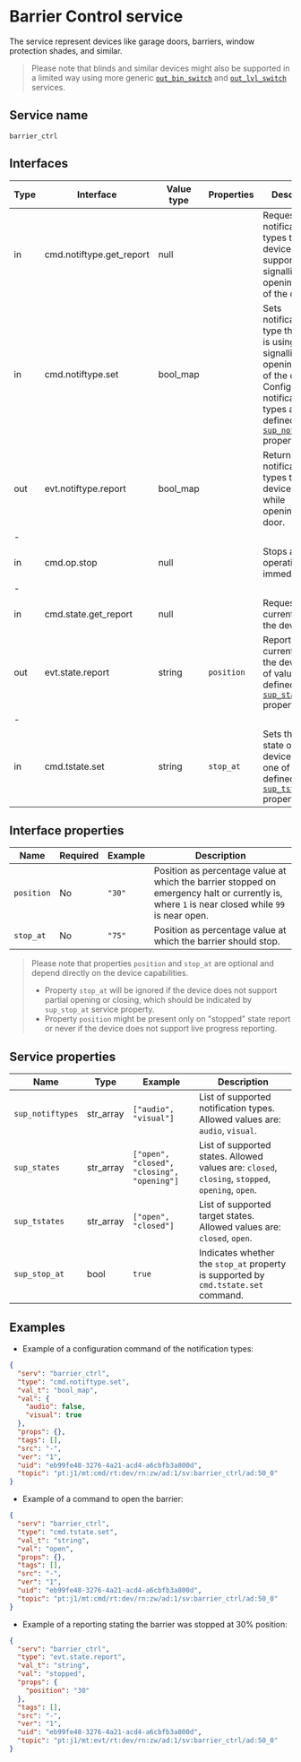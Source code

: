 # Barrier Control service

The service represent devices like garage doors, barriers, window protection shades, and similar.

> Please note that blinds and similar devices might also be supported in a limited way using more generic 
> [`out_bin_switch`](/device_services/generic/output_binary_switch.md) and [`out_lvl_switch`](/device_services/generic/output_level_switch.md) services.

## Service name

`barrier_ctrl`

## Interfaces

| Type | Interface                | Value type | Properties | Description                                                                                                                                                                              |
|------|--------------------------|------------|------------|------------------------------------------------------------------------------------------------------------------------------------------------------------------------------------------|
| in   | cmd.notiftype.get_report | null       |            | Requests notification types the device supports when signalling opening/closing of the door.                                                                                             |
| in   | cmd.notiftype.set        | bool_map   |            | Sets notification type the device is using when signalling opening/closing of the door. Configurable notification types are defined in [`sup_notiftypes`](#service-properties) property. |
| out  | evt.notiftype.report     | bool_map   |            | Returns notification types the device is using while opening/closing door.                                                                                                               |
| -    |                          |            |            |                                                                                                                                                                                          |
| in   | cmd.op.stop              | null       |            | Stops any operation immediately.                                                                                                                                                         |
| -    |                          |            |            |                                                                                                                                                                                          |
| in   | cmd.state.get_report     | null       |            | Requests the current state of the device.                                                                                                                                                |
| out  | evt.state.report         | string     | `position` | Reports the current state of the device, one of values defined in [`sup_states`](#service-properties) property.                                                                          |
| -    |                          |            |            |                                                                                                                                                                                          |
| in   | cmd.tstate.set           | string     | `stop_at`  | Sets the target state of the device to the one of values defined in [`sup_tstates`](#service-properties) property.                                                                       |

## Interface properties

| Name       | Required | Example | Description                                                                                                                                    |
|------------|----------|---------|------------------------------------------------------------------------------------------------------------------------------------------------|
| `position` | No       | `"30"`  | Position as percentage value at which the barrier stopped on emergency halt or currently is, where `1` is near closed while `99` is near open. |
| `stop_at`  | No       | `"75"`  | Position as percentage value at which the barrier should stop.                                                                                 |

> Please note that properties `position` and `stop_at` are optional and depend directly on the device capabilities.
> * Property `stop_at` will be ignored if the device does not support partial opening or closing, which should be indicated by `sup_stop_at` service property.
> * Property `position` might be present only on "stopped" state report or never if the device does not support live progress reporting.  

## Service properties

| Name             | Type      | Example                                    | Description                                                                                       |
|------------------|-----------|--------------------------------------------|---------------------------------------------------------------------------------------------------|
| `sup_notiftypes` | str_array | `["audio", "visual"]`                      | List of supported notification types. Allowed values are: `audio`, `visual`.                      |
| `sup_states`     | str_array | `["open", "closed", "closing", "opening"]` | List of supported states. Allowed values are:  `closed`, `closing`, `stopped`, `opening`, `open`. |
| `sup_tstates`    | str_array | `["open", "closed"]`                       | List of supported target states. Allowed values are: `closed`, `open`.                            |
| `sup_stop_at`    | bool      | `true`                                     | Indicates whether the `stop_at` property is supported by `cmd.tstate.set` command.                |

## Examples

* Example of a configuration command of the notification types:

```json
{
  "serv": "barrier_ctrl",
  "type": "cmd.notiftype.set",
  "val_t": "bool_map",
  "val": {
    "audio": false,
    "visual": true
  },
  "props": {},
  "tags": [],
  "src": "-",
  "ver": "1",
  "uid": "eb99fe48-3276-4a21-acd4-a6cbfb3a800d",
  "topic": "pt:j1/mt:cmd/rt:dev/rn:zw/ad:1/sv:barrier_ctrl/ad:50_0"
}
```

* Example of a command to open the barrier:

```json
{
  "serv": "barrier_ctrl",
  "type": "cmd.tstate.set",
  "val_t": "string",
  "val": "open",
  "props": {},
  "tags": [],
  "src": "-",
  "ver": "1",
  "uid": "eb99fe48-3276-4a21-acd4-a6cbfb3a800d",
  "topic": "pt:j1/mt:cmd/rt:dev/rn:zw/ad:1/sv:barrier_ctrl/ad:50_0"
}
```

* Example of a reporting stating the barrier was stopped at 30% position:

```json
{
  "serv": "barrier_ctrl",
  "type": "evt.state.report",
  "val_t": "string",
  "val": "stopped",
  "props": {
    "position": "30"
  },
  "tags": [],
  "src": "-",
  "ver": "1",
  "uid": "eb99fe48-3276-4a21-acd4-a6cbfb3a800d",
  "topic": "pt:j1/mt:evt/rt:dev/rn:zw/ad:1/sv:barrier_ctrl/ad:50_0"
}
```